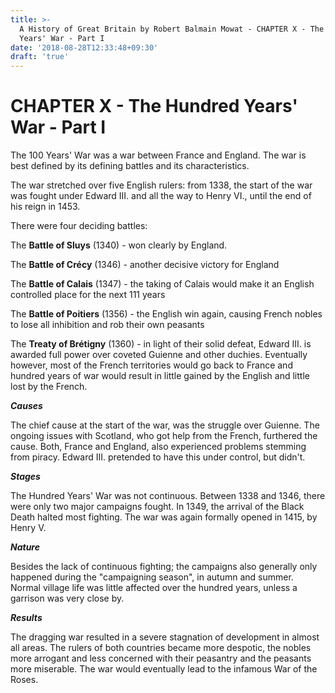 ```yaml
---
title: >-
  A History of Great Britain by Robert Balmain Mowat - CHAPTER X - The Hundred
  Years' War - Part I
date: '2018-08-28T12:33:48+09:30'
draft: 'true'
---
```

# CHAPTER X - The Hundred Years' War - Part I

The 100 Years' War was a war between France and England. The war is best defined by its defining battles and its characteristics.

The war stretched over five English rulers: from 1338, the start of the war was fought under Edward III. and all the way to Henry VI., until the end of his reign in 1453.

There were four deciding battles:

The **Battle of Sluys** (1340) - won clearly by England.

The **Battle of Crécy** (1346) - another decisive victory for England

The **Battle of Calais** (1347) - the taking of Calais would make it an English controlled place for the next 111 years

The **Battle of Poitiers** (1356) - the English win again, causing French nobles to lose all inhibition and rob their own peasants

The **Treaty of Brétigny** (1360) - in light of their solid defeat, Edward III. is awarded full power over coveted Guienne and other duchies. Eventually however, most of the French territories would go back to France and hundred years of war would result in little gained by the English and little lost by the French.

_**Causes**_

The chief cause at the start of the war, was the struggle over Guienne. The ongoing issues with Scotland, who got help from the French, furthered the cause. Both, France and England, also experienced problems stemming from piracy. Edward III. pretended to have this under control, but didn't.

_**Stages**_

The Hundred Years' War was not continuous. Between 1338 and 1346, there were only two major campaigns fought. In 1349, the arrival of the Black Death halted most fighting. The war was again formally opened in 1415, by Henry V.

_**Nature**_

Besides the lack of continuous fighting; the campaigns also generally only happened during the "campaigning season", in autumn and summer. Normal village life was little affected over the hundred years, unless a garrison was very close by.

_**Results**_

The dragging war resulted in a severe stagnation of development in almost all areas. The rulers of both countries became more despotic, the nobles more arrogant and less concerned with their peasantry and the peasants more miserable. The war would eventually lead to the infamous War of the Roses.
